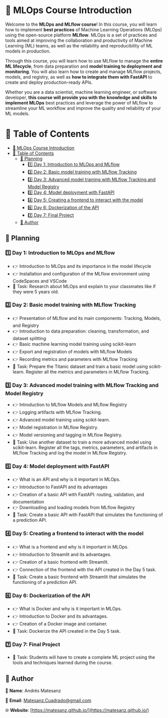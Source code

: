 # 👋 MLOps Course Introduction

Welcome to the **MLOps and MLflow course**! In this course, you will learn how to implement **best practices** of Machine Learning Operations (MLOps) using the open-source platform **MLflow**. MLOps is a set of practices and tools aimed at improving the collaboration and productivity of Machine Learning (ML) teams, as well as the reliability and reproducibility of ML models in production.

Through this course, you will learn how to use MLflow to manage the **entire ML lifecycle**, from data preparation and **model training to deployment and monitoring**. You will also learn how to create and manage MLflow projects, models, and registry, as well as **how to integrate them with FastAPI** to create and deploy production-ready APIs.

Whether you are a data scientist, machine learning engineer, or software developer, **this course will provide you with the knowledge and skills to implement MLOps** best practices and leverage the power of MLflow to streamline your ML workflow and improve the quality and reliability of your ML models.

# 📜 Table of Contents

- [👋 MLOps Course Introduction](#-mlops-course-introduction)
- [📜 Table of Contents](#-table-of-contents)
  - [🧭 Planning](#-planning)
    - [1️⃣ Day 1: Introduction to MLOps and MLflow](#1️⃣-day-1-introduction-to-mlops-and-mlflow)
    - [2️⃣ Day 2: Basic model training with MLflow Tracking](#2️⃣-day-2-basic-model-training-with-mlflow-tracking)
    - [3️⃣ Day 3: Advanced model training with MLflow Tracking and Model Registry](#3️⃣-day-3-advanced-model-training-with-mlflow-tracking-and-model-registry)
    - [5️⃣ Day 4: Model deployment with FastAPI](#5️⃣-day-4-model-deployment-with-fastapi)
    - [4️⃣ Day 5: Creating a frontend to interact with the model](#4️⃣-day-5-creating-a-frontend-to-interact-with-the-model)
    - [6️⃣ Day 6: Dockerization of the API](#6️⃣-day-6-dockerization-of-the-api)
    - [7️⃣ Day 7: Final Project](#7️⃣-day-7-final-project)
  - [🙋 Author](#-author)

## 🧭 Planning

### 1️⃣ Day 1: Introduction to MLOps and MLflow

- 👉 Introduction to MLOps and its importance in the model lifecycle
- 👉 Installation and configuration of the MLflow environment using CodeSpaces and VSCode
- 📖 Task: Research about MLOps and explain to your classmates like if they were 5 years old.

### 2️⃣ Day 2: Basic model training with MLflow Tracking

- 👉 Presentation of MLflow and its main components: Tracking, Models, and Registry
- 👉 Introduction to data preparation: cleaning, transformation, and dataset splitting
- 👉 Basic machine learning model training using scikit-learn
- 👉 Export and registration of models with MLflow Models
- 👉 Recording metrics and parameters with MLflow Tracking
- 📖 Task: Prepare the Titanic dataset and train a basic model using scikit-learn. Register all the metrics and parameters in MLflow Tracking.

### 3️⃣ Day 3: Advanced model training with MLflow Tracking and Model Registry

- 👉 Introduction to MLflow Models and MLflow Registry
- 👉 Logging artifacts with MLflow Tracking.
- 👉 Advanced model training using scikit-learn.
- 👉 Model registration in MLflow Registry.
- 👉 Model versioning and tagging in MLflow Registry.
- 📖 Task: Use another dataset to train a more advanced model using scikit-learn. Register all the tags, metrics, parameters, and artifacts in MLflow Tracking and log the model in MLflow Registry.

### 5️⃣ Day 4: Model deployment with FastAPI

- 👉 What is an API and why is it important in MLOps.
- 👉 Introduction to FastAPI and its advantages
- 👉 Creation of a basic API with FastAPI: routing, validation, and documentation
- 👉 Downloading and loading models from MLflow Registry
- 📖 Task: Create a basic API with FastAPI that simulates the functioning of a prediction API.

### 4️⃣ Day 5: Creating a frontend to interact with the model

- 👉 What is a frontend and why is it important in MLOps.
- 👉 Introduction to Streamlit and its advantages.
- 👉 Creation of a basic frontend with Streamlit.
- 👉 Connection of the frontend with the API created in the Day 5 task.
- 📖 Task: Create a basic frontend with Streamlit that simulates the functioning of a prediction API.

### 6️⃣ Day 6: Dockerization of the API

- 👉 What is Docker and why is it important in MLOps.
- 👉 Introduction to Docker and its advantages.
- 👉 Creation of a Docker image and container.
- 📖 Task: Dockerize the API created in the Day 5 task.

### 7️⃣ Day 7: Final Project

- 📖 Task: Students will have to create a complete ML project using the tools and techniques learned during the course.

## 🙋 Author

🙋 **Name**: Andrés Matesanz

📩 **Email**: Matesanz.Cuadrado@gmail.com

🌐 **Website**: [https://matesanz.github.io/](https://matesanz.github.io/)
